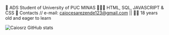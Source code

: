 🚀 ADS Student of University of PUC MINAS
🧑🏻‍💻 HTML, SQL, JAVASCRIPT & CSS
📧 Contacts // e-mail: caiocesarezende123@gmail.com ||
👨🏻 18 years old and eager to learn 

![Caiosrz GitHub stats](https://github-readme-stats.vercel.app/api?username=anuraghazra&show_icons=true&theme=transparent)
